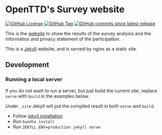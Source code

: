 # OpenTTD's Survey website

[![GitHub License](https://img.shields.io/github/license/OpenTTD/survey-web)](https://github.com/OpenTTD/survey-web/blob/main/LICENSE)
[![GitHub Tag](https://img.shields.io/github/v/tag/OpenTTD/survey-web?include_prereleases&label=stable)](https://github.com/OpenTTD/survey-web/releases)
[![GitHub commits since latest release](https://img.shields.io/github/commits-since/OpenTTD/survey-web/latest/main)](https://github.com/OpenTTD/survey-web/commits/main)

This is the [website](https://survey.openttd.org) to show the results of the survey analysis and the information and privacy statement of the participation.

This is a [Jekyll](https://jekyllrb.com/) website, and is served by nginx as a static site.

## Development

### Running a local server

If you do not want to run a server, but just build the current site, replace `serve` with `build` in the examples below.

Under `_site` Jekyll will put the compiled result in both `serve` and `build`.

- Follow [jekyll installation](https://jekyllrb.com/docs/installation/)
- Run `bundle install`
- Run `JEKYLL_ENV=production jekyll serve`
